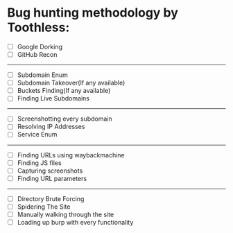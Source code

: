 # Bug hunting methodology by Toothless:

- [ ] Google Dorking
- [ ] GitHub Recon
---
- [ ] Subdomain Enum
- [ ] Subdomain Takeover(If any available)
- [ ] Buckets Finding(If any available)
- [ ] Finding Live Subdomains
---
- [ ] Screenshotting every subdomain
- [ ] Resolving IP Addresses
- [ ] Service Enum
---
- [ ] Finding URLs using waybackmachine
- [ ] Finding JS files
- [ ] Capturing screenshots
- [ ] Finding URL parameters
---
- [ ] Directory Brute Forcing
- [ ] Spidering The Site
- [ ] Manually walking through the site
- [ ] Loading up burp with every functionality

